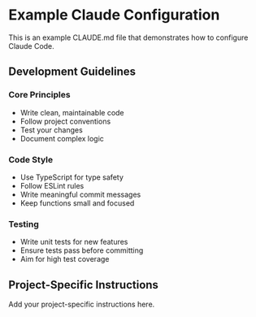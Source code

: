 # Example Claude Configuration

This is an example CLAUDE.md file that demonstrates how to configure Claude Code.

## Development Guidelines

### Core Principles

- Write clean, maintainable code
- Follow project conventions
- Test your changes
- Document complex logic

### Code Style

- Use TypeScript for type safety
- Follow ESLint rules
- Write meaningful commit messages
- Keep functions small and focused

### Testing

- Write unit tests for new features
- Ensure tests pass before committing
- Aim for high test coverage

## Project-Specific Instructions

Add your project-specific instructions here.
